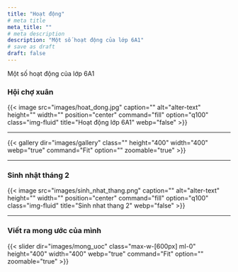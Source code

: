 ```yaml
---
title: "Hoạt động"
# meta title
meta_title: ""
# meta description
description: "Một số hoạt động của lớp 6A1"
# save as draft
draft: false
---
```


Một số hoạt động của lớp 6A1

### Hội chợ xuân

{{< image src="images/hoat_dong.jpg" caption="" alt="alter-text" height="" width="" position="center" command="fill" option="q100" class="img-fluid" title="Hoạt động lớp 6A1"  webp="false" >}}

<hr>

{{< gallery dir="images/gallery" class="" height="400" width="400" webp="true" command="Fit" option="" zoomable="true" >}}

<hr>

### Sinh nhật tháng 2

{{< image src="images/sinh_nhat_thang.png" caption="" alt="alter-text" height="" width="" position="center" command="fill" option="q100" class="img-fluid" title="Sinh nhat thang 2"  webp="false" >}}

<hr>

### Viết ra mong ước của mình

{{< slider dir="images/mong_uoc" class="max-w-[600px] ml-0" height="400" width="400" webp="true" command="Fit" option="" zoomable="true" >}}
